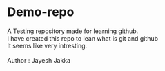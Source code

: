 # Demo-repo
A Testing repository made for learning github.<br>
I have created this repo to lean what is git and github<br>
It seems like very intresting.<br>
<br> Author : Jayesh Jakka
